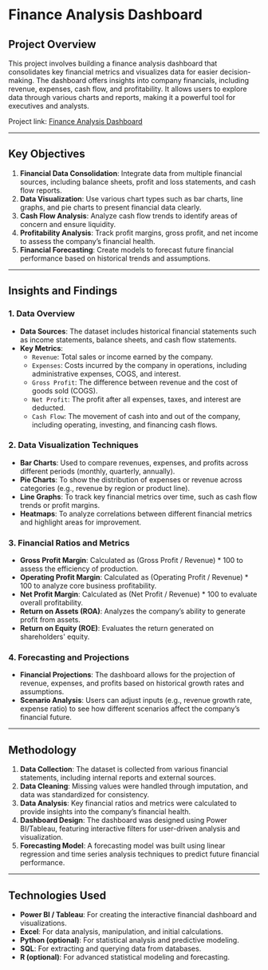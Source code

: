 # Finance Analysis Dashboard

## Project Overview
This project involves building a finance analysis dashboard that consolidates key financial metrics and visualizes data for easier decision-making. The dashboard offers insights into company financials, including revenue, expenses, cash flow, and profitability. It allows users to explore data through various charts and reports, making it a powerful tool for executives and analysts.

Project link: [Finance Analysis Dashboard](https://public.tableau.com/views/SalesAnalysis-1111/Dashboard1?:language=en-US&publish=yes&:sid=&:redirect=auth&:display_count=n&:origin=viz_share_link)

---

## Key Objectives
1. **Financial Data Consolidation**: Integrate data from multiple financial sources, including balance sheets, profit and loss statements, and cash flow reports.
2. **Data Visualization**: Use various chart types such as bar charts, line graphs, and pie charts to present financial data clearly.
3. **Cash Flow Analysis**: Analyze cash flow trends to identify areas of concern and ensure liquidity.
4. **Profitability Analysis**: Track profit margins, gross profit, and net income to assess the company’s financial health.
5. **Financial Forecasting**: Create models to forecast future financial performance based on historical trends and assumptions.

---

## Insights and Findings

### 1. Data Overview
- **Data Sources**: The dataset includes historical financial statements such as income statements, balance sheets, and cash flow statements.
- **Key Metrics**:
  - `Revenue`: Total sales or income earned by the company.
  - `Expenses`: Costs incurred by the company in operations, including administrative expenses, COGS, and interest.
  - `Gross Profit`: The difference between revenue and the cost of goods sold (COGS).
  - `Net Profit`: The profit after all expenses, taxes, and interest are deducted.
  - `Cash Flow`: The movement of cash into and out of the company, including operating, investing, and financing cash flows.

### 2. Data Visualization Techniques
- **Bar Charts**: Used to compare revenues, expenses, and profits across different periods (monthly, quarterly, annually).
- **Pie Charts**: To show the distribution of expenses or revenue across categories (e.g., revenue by region or product line).
- **Line Graphs**: To track key financial metrics over time, such as cash flow trends or profit margins.
- **Heatmaps**: To analyze correlations between different financial metrics and highlight areas for improvement.

### 3. Financial Ratios and Metrics
- **Gross Profit Margin**: Calculated as (Gross Profit / Revenue) * 100 to assess the efficiency of production.
- **Operating Profit Margin**: Calculated as (Operating Profit / Revenue) * 100 to analyze core business profitability.
- **Net Profit Margin**: Calculated as (Net Profit / Revenue) * 100 to evaluate overall profitability.
- **Return on Assets (ROA)**: Analyzes the company’s ability to generate profit from assets.
- **Return on Equity (ROE)**: Evaluates the return generated on shareholders' equity.

### 4. Forecasting and Projections
- **Financial Projections**: The dashboard allows for the projection of revenue, expenses, and profits based on historical growth rates and assumptions.
- **Scenario Analysis**: Users can adjust inputs (e.g., revenue growth rate, expense ratio) to see how different scenarios affect the company’s financial future.

---

## Methodology
1. **Data Collection**: The dataset is collected from various financial statements, including internal reports and external sources.
2. **Data Cleaning**: Missing values were handled through imputation, and data was standardized for consistency.
3. **Data Analysis**: Key financial ratios and metrics were calculated to provide insights into the company’s financial health.
4. **Dashboard Design**: The dashboard was designed using Power BI/Tableau, featuring interactive filters for user-driven analysis and visualization.
5. **Forecasting Model**: A forecasting model was built using linear regression and time series analysis techniques to predict future financial performance.

---

## Technologies Used
- **Power BI / Tableau**: For creating the interactive financial dashboard and visualizations.
- **Excel**: For data analysis, manipulation, and initial calculations.
- **Python (optional)**: For statistical analysis and predictive modeling.
- **SQL**: For extracting and querying data from databases.
- **R (optional)**: For advanced statistical modeling and forecasting.

